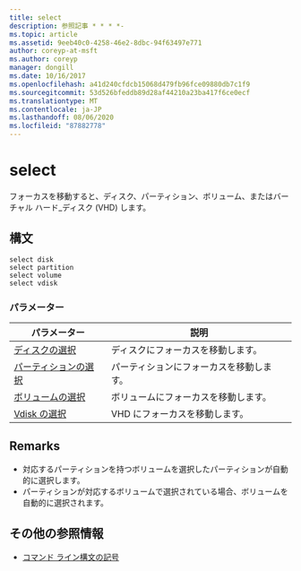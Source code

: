 ```yaml
---
title: select
description: 参照記事 * * * *-
ms.topic: article
ms.assetid: 9eeb40c0-4258-46e2-8dbc-94f63497e771
author: coreyp-at-msft
ms.author: coreyp
manager: dongill
ms.date: 10/16/2017
ms.openlocfilehash: a41d240cfdcb15068d479fb96fce09880db7c1f9
ms.sourcegitcommit: 53d526bfeddb89d28af44210a23ba417f6ce0ecf
ms.translationtype: MT
ms.contentlocale: ja-JP
ms.lasthandoff: 08/06/2020
ms.locfileid: "87882778"
---
```

# <a name="select"></a>select



フォーカスを移動すると、ディスク、パーティション、ボリューム、またはバーチャル ハード_ディスク (VHD) します。

## <a name="syntax"></a>構文

```
select disk
select partition
select volume
select vdisk
```

### <a name="parameters"></a>パラメーター

|パラメーター|説明|
|---------|-----------|
|[ディスクの選択](select-disk.md)|ディスクにフォーカスを移動します。|
|[パーティションの選択](select-partition.md)|パーティションにフォーカスを移動します。|
|[ボリュームの選択](select-volume.md)|ボリュームにフォーカスを移動します。|
|[Vdisk の選択](select-vdisk.md)|VHD にフォーカスを移動します。|

## <a name="remarks"></a>Remarks

-   対応するパーティションを持つボリュームを選択したパーティションが自動的に選択します。
-   パーティションが対応するボリュームで選択されている場合、ボリュームを自動的に選択されます。

## <a name="additional-references"></a>その他の参照情報

- [コマンド ライン構文の記号](command-line-syntax-key.md)


